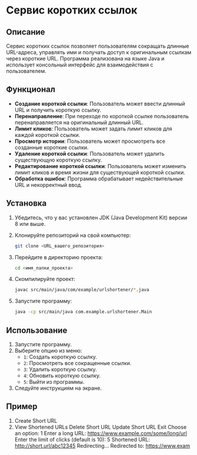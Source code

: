 # Сервис коротких ссылок

## Описание

Сервис коротких ссылок позволяет пользователям сокращать длинные URL-адреса, управлять ими и получать доступ к оригинальным ссылкам через короткие URL. Программа реализована на языке Java и использует консольный интерфейс для взаимодействия с пользователем.

## Функционал

- **Создание короткой ссылки**: Пользователь может ввести длинный URL и получить короткую ссылку.
- **Перенаправление**: При переходе по короткой ссылке пользователь перенаправляется на оригинальный длинный URL.
- **Лимит кликов**: Пользователь может задать лимит кликов для каждой короткой ссылки.
- **Просмотр истории**: Пользователь может просмотреть все созданные короткие ссылки.
- **Удаление короткой ссылки**: Пользователь может удалить существующую короткую ссылку.
- **Редактирование короткой ссылки**: Пользователь может изменить лимит кликов и время жизни для существующей короткой ссылки.
- **Обработка ошибок**: Программа обрабатывает недействительные URL и некорректный ввод.

## Установка

1. Убедитесь, что у вас установлен JDK (Java Development Kit) версии 8 или выше.
2. Клонируйте репозиторий на свой компьютер:

   ```bash
   git clone <URL_вашего_репозитория>
   ```

3. Перейдите в директорию проекта:

   ```bash
   cd <имя_папки_проекта>
   ```

4. Скомпилируйте проект:

   ```bash
   javac src/main/java/com/example/urlshortener/*.java
   ```

5. Запустите программу:

   ```bash
   java -cp src/main/java com.example.urlshortener.Main
   ```

## Использование

1. Запустите программу.
2. Выберите опцию из меню:
   - `1`: Создать короткую ссылку.
   - `2`: Просмотреть все сокращенные ссылки.
   - `3`: Удалить короткую ссылку.
   - `4`: Обновить короткую ссылку.
   - `5`: Выйти из программы.
3. Следуйте инструкциям на экране.

## Пример
1. Create Short URL
2. View Shortened URLs
Delete Short URL
Update Short URL
Exit
Choose an option: 1
Enter a long URL: https://www.example.com/some/long/url
Enter the limit of clicks (default is 10): 5
Shortened URL: http://short.url/abc12345
Redirecting...
Redirected to: https://www.exam
